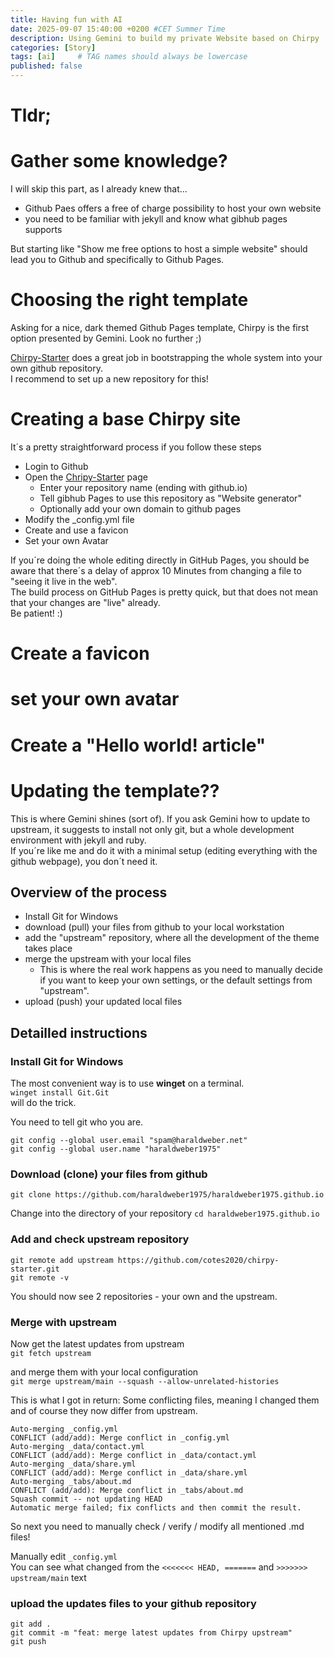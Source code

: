 ```yaml
---
title: Having fun with AI
date: 2025-09-07 15:40:00 +0200 #CET Summer Time
description: Using Gemini to build my private Website based on Chirpy
categories: [Story]
tags: [ai]     # TAG names should always be lowercase
published: false
---
```


# Tldr;

# Gather some knowledge?
I will skip this part, as I already knew that...
* Github Paes offers a free of charge possibility to host your own website
* you need to be familiar with jekyll and know what gibhub pages supports

But starting like "Show me free options to host a simple website" should lead you to Github and specifically to Github Pages.

# Choosing the right template
Asking for a nice, dark themed Github Pages template, Chirpy is the first option presented by Gemini.
Look no further ;)

[Chirpy-Starter](https://github.com/cotes2020/chirpy-starter) does a great job in bootstrapping the whole system into your own github repository.  
I recommend to set up a new repository for this!

# Creating a base Chirpy site

It´s a pretty straightforward process if you follow these steps

* Login to Github
* Open the [Chripy-Starter](https://github.com/cotes2020/chirpy-starter) page
  * Enter your repository name (ending with github.io)
  * Tell gibhub Pages to use this repository as "Website generator"
  * Optionally add your own domain to github pages
* Modify the _config.yml file
* Create and use a favicon
* Set your own Avatar

If you´re doing the whole editing directly in GitHub Pages, you should be aware that there´s a delay of approx 10 Minutes from changing a file to "seeing it live in the web".  
The build process on GitHub Pages is pretty quick, but that does not mean that your changes are "live" already.  
Be patient! :)

# Create a favicon

# set your own avatar

# Create a "Hello world! article"

# Updating the template??
This is where Gemini shines (sort of).
If you ask Gemini how to update to upstream, it suggests to install not only git, but a whole development environment with jekyll and ruby.  
If you´re like me and do it with a minimal setup (editing everything with the github webpage), you don´t need it.

## Overview of the process
* Install Git for Windows
* download (pull) your files from github to your local workstation
* add the "upstream" repository, where all the development of the theme takes place
* merge the upstream with your local files
  * This is where the real work happens as you need to manually decide if you want to keep your own settings, or the default settings from "upstream".
* upload (push) your updated local files

## Detailled instructions

### Install Git for Windows
The most convenient way is to use **winget** on a terminal.  
`winget install Git.Git`  
will do the trick.

You need to tell git who you are.
```
git config --global user.email "spam@haraldweber.net"
git config --global user.name "haraldweber1975"
```

### Download (clone) your files from github

`git clone https://github.com/haraldweber1975/haraldweber1975.github.io`

Change into the directory of your repository
`cd haraldweber1975.github.io`

### Add and check upstream repository

`git remote add upstream https://github.com/cotes2020/chirpy-starter.git`  
`git remote -v`

You should now see 2 repositories - your own and the upstream.

### Merge with upstream

Now get the latest updates from upstream  
`git fetch upstream`  

and merge them with your local configuration  
`git merge upstream/main --squash --allow-unrelated-histories`

This is what I got in return: Some conflicting files, meaning I changed them and of course they now differ from upstream.

```
Auto-merging _config.yml
CONFLICT (add/add): Merge conflict in _config.yml
Auto-merging _data/contact.yml
CONFLICT (add/add): Merge conflict in _data/contact.yml
Auto-merging _data/share.yml
CONFLICT (add/add): Merge conflict in _data/share.yml
Auto-merging _tabs/about.md
CONFLICT (add/add): Merge conflict in _tabs/about.md
Squash commit -- not updating HEAD
Automatic merge failed; fix conflicts and then commit the result.
```

So next you need to manually check / verify / modify all mentioned .md files!

Manually edit `_config.yml`  
You can see what changed from the `<<<<<<< HEAD, =======` and `>>>>>>> upstream/main` text

### upload the updates files to your github repository

```
git add .
git commit -m "feat: merge latest updates from Chirpy upstream"
git push
```
